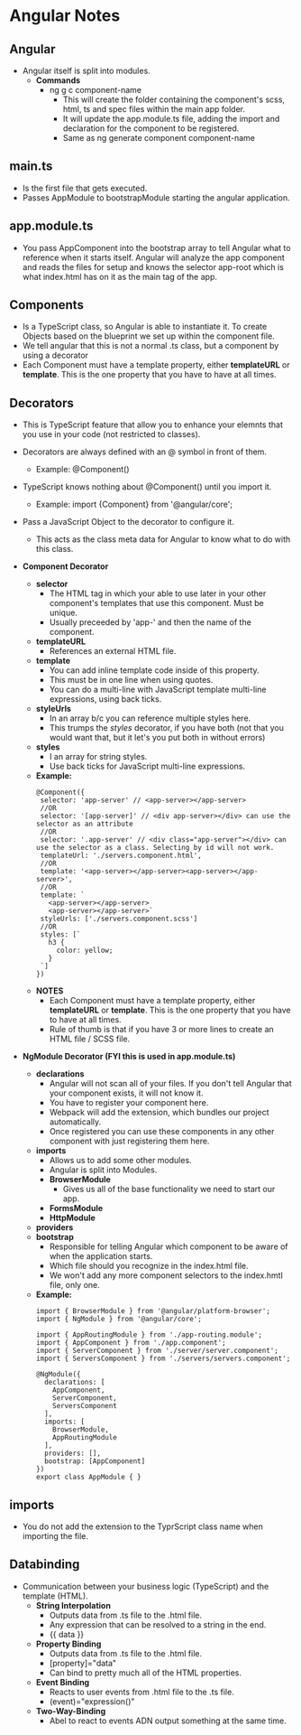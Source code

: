 # Angular Notes

## Angular
- Angular itself is split into modules.
  - **Commands**
    - ng g c component-name
      - This will create the folder containing the component's scss, html, ts and spec files within the main app folder.
      - It will update the app.module.ts file, adding the import and declaration for the component to be registered.
      - Same as ng generate component component-name

## main.ts
- Is the first file that gets executed.
- Passes AppModule to bootstrapModule starting the angular application.

## app.module.ts
- You pass AppComponent into the bootstrap array to tell Angular what to reference when it starts itself. Angular will analyze the app component and reads the files for setup and knows the selector app-root which is what index.html has on it as the main tag of the app.

## Components
- Is a TypeScript class, so Angular is able to instantiate it. To create Objects based on the blueprint we set up within the component file.
- We tell angular that this is not a normal .ts class, but a component by using a decorator
- Each Component must have a template property, either **templateURL** or **template**. This is the one property that you have to have at all times.

## Decorators
- This is TypeScript feature that allow you to enhance your elemnts that you use in your code (not restricted to classes).
- Decorators are always defined with an @ symbol in front of them.
  - Example: @Component()
- TypeScript knows nothing about @Component() until you import it.
  - Example: import {Component} from '@angular/core';
- Pass a JavaScript Object to the decorator to configure it.
  - This acts as the class meta data for Angular to know what to do with this class.

- **Component Decorator**
    - **selector**
      - The HTML tag in which your able to use later in your other component's templates that use this component. Must be unique.
      - Usually preceeded by 'app-' and then the name of the component.
    - **templateURL**
      - References an external HTML file.
    - **template**
      - You can add inline template code inside of this property.
      - This must be in one line when using quotes.
      - You can do a multi-line with JavaScript template multi-line expressions, using back ticks.
    - **styleUrls**
      - In an array b/c you can reference multiple styles here.
      - This trumps the _styles_ decorator, if you have both (not that you would want that, but it let's you put both in without errors)
    - **styles**
      - I an array for string styles.
      - Use back ticks for JavaScript multi-line expressions.  
    - **Example:**
       ```
      @Component({
        selector: 'app-server' // <app-server></app-server>
        //OR
        selector: '[app-server]' // <div app-server></div> can use the selector as an attribute
        //OR
        selector: '.app-server' // <div class="app-server"></div> can use the selector as a class. Selecting by id will not work.
        templateUrl: './servers.component.html',
        //OR
        template: '<app-server></app-server><app-server></app-server>',
        //OR
        template: `
          <app-server></app-server>
          <app-server></app-server>`
        styleUrls: ['./servers.component.scss']
        //OR
        styles: [`
          h3 {
            color: yellow;
          }
        `]
      })
      ```
    - **NOTES**
      - Each Component must have a template property, either **templateURL** or **template**. This is the one property that you have to have at all times.
      - Rule of thumb is that if you have 3 or more lines to create an HTML file / SCSS file.
- **NgModule Decorator (FYI this is used in app.module.ts)**
    - **declarations**
      - Angular will not scan all of your files. If you don't tell Angular that your component exists, it will not know it.
      - You have to register your component here.
      - Webpack will add the extension, which bundles our project automatically.
      - Once registered you can use these components in any other component with just registering them here.
    - **imports**
      - Allows us to add some other modules.
      - Angular is split into Modules.
      - **BrowserModule**
        - Gives us all of the base functionality we need to start our app.
      - **FormsModule**
      - **HttpModule**
    - **providers**
    - **bootstrap**
      - Responsible for telling Angular which component to be aware of when the application starts. 
      - Which file should you recognize in the index.html file.
      - We won't add any more component selectors to the index.hmtl file, only one.
    - **Example:**
      ```
      import { BrowserModule } from '@angular/platform-browser';
      import { NgModule } from '@angular/core';

      import { AppRoutingModule } from './app-routing.module';
      import { AppComponent } from './app.component';
      import { ServerComponent } from './server/server.component';
      import { ServersComponent } from './servers/servers.component';

      @NgModule({
        declarations: [
          AppComponent,
          ServerComponent,
          ServersComponent
        ],
        imports: [
          BrowserModule,
          AppRoutingModule
        ],
        providers: [],
        bootstrap: [AppComponent]
      })
      export class AppModule { }
      ```

## imports
- You do not add the extension to the TyprScript class name when importing the file.

## Databinding
- Communication between your business logic (TypeScript) and the template (HTML).
  - **String Interpolation**
    - Outputs data from .ts file to the .html file. 
    - Any expression that can be resolved to a string in the end.
    - <div>{{ data }}</div>
  - **Property Binding**
    - Outputs data from .ts file to the .html file.
    - [property]="data"
    - Can bind to pretty much all of the HTML properties.
  - **Event Binding**
    - Reacts to user events from .html file to the .ts file.
    - (event)="expression()"
  - **Two-Way-Binding**
    - Abel to react to events ADN output something at the same time.
